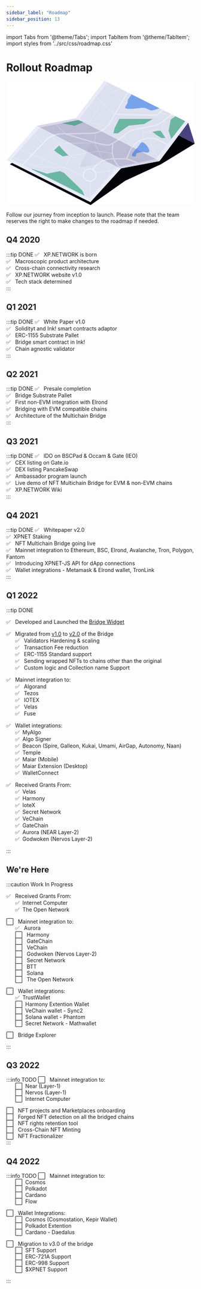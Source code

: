 ```yaml
---
sidebar_label: "Roadmap"
sidebar_position: 13
---
```


import Tabs from '@theme/Tabs';
import TabItem from '@theme/TabItem';
import styles from '../src/css/roadmap.css'

# Rollout Roadmap

![Roadmap](../static/img/44.Roadmap.svg)

Follow our journey from inception to launch. Please note that the team reserves the right to make changes to the roadmap if needed.
## Q4 2020
:::tip DONE
✅ &nbsp; XP.NETWORK is born<br/>
✅ &nbsp; Macroscopic product architecture<br/>
✅ &nbsp; Cross-chain connectivity research<br/>
✅ &nbsp; XP.NETWORK website v1.0<br/>
✅ &nbsp; Tech stack determined<br/>
:::
## Q1 2021
:::tip DONE
✅ &nbsp; White Paper v1.0<br/>
✅ &nbsp; Solidityt and Ink! smart contracts adaptor<br/>
✅ &nbsp; ERC-1155 Substrate Pallet<br/>
✅ &nbsp; Bridge smart contract in Ink!<br/>
✅ &nbsp; Chain agnostic validator<br/>
:::
## Q2 2021
:::tip DONE
✅ &nbsp; Presale completion<br/>
✅ &nbsp; Bridge Substrate Pallet<br/>
✅ &nbsp; First non-EVM integration with Elrond<br/>
✅ &nbsp; Bridging with EVM compatible chains<br/>
✅ &nbsp; Architecture of the Multichain Bridge<br/>
:::
## Q3 2021
:::tip DONE
✅ &nbsp; IDO on BSCPad & Occam & Gate (IEO)<br/>
✅ &nbsp; CEX listing on Gate.io<br/>
✅ &nbsp; DEX listing PancakeSwap<br/>
✅ &nbsp; Ambassador program launch<br/>
✅ &nbsp; Live demo of NFT Multichain Bridge for EVM & non-EVM chains<br/>
✅ &nbsp; XP.NETWORK Wiki<br/>
:::
## Q4 2021
:::tip DONE
✅ &nbsp; Whitepaper v2.0<br/>
✅&nbsp;  XPNET Staking<br/>
✅ &nbsp; NFT Multichain Bridge going live<br/>
✅ &nbsp; Mainnet integration to Ethereum, BSC, Elrond, Avalanche, Tron, Polygon, Fantom<br/>
✅ &nbsp; Introducing XPNET-JS API for dApp connections<br/>
✅ &nbsp; Wallet integrations - Metamask & Elrond wallet, TronLink<br/>
:::
## Q1 2022
:::tip DONE

✅ &nbsp; Developed and Launched the [Bridge Widget](https://widget.xp.network/?widget=true&wsettings=true#)<br/>

✅ &nbsp; Migrated from [v1.0](https://bridge.v1.xp.network/) to [v2.0](https://bridge.xp.network/) of the Bridge<br/>
    &nbsp;&nbsp;&nbsp;&nbsp;&nbsp;&nbsp;✅ &nbsp; Validators Hardening & scaling<br/>
    &nbsp;&nbsp;&nbsp;&nbsp;&nbsp;&nbsp;✅ &nbsp; Transaction Fee reduction<br/>
    &nbsp;&nbsp;&nbsp;&nbsp;&nbsp;&nbsp;✅ &nbsp; ERC-1155 Standard support<br/>
    &nbsp;&nbsp;&nbsp;&nbsp;&nbsp;&nbsp;✅ &nbsp; Sending wrapped NFTs to chains other than the original<br/>
    &nbsp;&nbsp;&nbsp;&nbsp;&nbsp;&nbsp;✅ &nbsp; Custom logic and Collection name Support<br/>

✅ &nbsp; Mainnet integration to:<br/>
    &nbsp;&nbsp;&nbsp;&nbsp;&nbsp;&nbsp;✅ &nbsp; Algorand<br/>
    &nbsp;&nbsp;&nbsp;&nbsp;&nbsp;&nbsp;✅ &nbsp; Tezos<br/>
    &nbsp;&nbsp;&nbsp;&nbsp;&nbsp;&nbsp;✅ &nbsp; IOTEX<br/>
    &nbsp;&nbsp;&nbsp;&nbsp;&nbsp;&nbsp;✅ &nbsp; Velas<br/>
    &nbsp;&nbsp;&nbsp;&nbsp;&nbsp;&nbsp;✅ &nbsp; Fuse<br/>

✅ &nbsp; Wallet integrations: <br/>
    &nbsp;&nbsp;&nbsp;&nbsp;&nbsp;&nbsp;✅ &nbsp;MyAlgo<br/>
    &nbsp;&nbsp;&nbsp;&nbsp;&nbsp;&nbsp;✅ &nbsp;Algo Signer<br/>
    &nbsp;&nbsp;&nbsp;&nbsp;&nbsp;&nbsp;✅ &nbsp;Beacon (Spire, Galleon, Kukai, Umami, AirGap, Autonomy, Naan)<br/>
    &nbsp;&nbsp;&nbsp;&nbsp;&nbsp;&nbsp;✅ &nbsp;Temple<br/>
    &nbsp;&nbsp;&nbsp;&nbsp;&nbsp;&nbsp;✅ &nbsp;Maiar (Mobile)<br/>
    &nbsp;&nbsp;&nbsp;&nbsp;&nbsp;&nbsp;✅ &nbsp;Maiar Extension (Desktop)<br/>
    &nbsp;&nbsp;&nbsp;&nbsp;&nbsp;&nbsp;✅ &nbsp;WalletConnect<br/>

✅ &nbsp; Received Grants From: <br/>
    &nbsp;&nbsp;&nbsp;&nbsp;&nbsp;&nbsp;✅ &nbsp;Velas<br/>
    &nbsp;&nbsp;&nbsp;&nbsp;&nbsp;&nbsp;✅ &nbsp;Harmony<br/>
    &nbsp;&nbsp;&nbsp;&nbsp;&nbsp;&nbsp;✅ &nbsp;IoteX<br/>
    &nbsp;&nbsp;&nbsp;&nbsp;&nbsp;&nbsp;✅ &nbsp;Secret Network<br/>
    &nbsp;&nbsp;&nbsp;&nbsp;&nbsp;&nbsp;✅ &nbsp;VeChain<br/>
    &nbsp;&nbsp;&nbsp;&nbsp;&nbsp;&nbsp;✅ &nbsp;GateChain<br/>
    &nbsp;&nbsp;&nbsp;&nbsp;&nbsp;&nbsp;✅ &nbsp;Aurora (NEAR Layer-2)<br/>
    &nbsp;&nbsp;&nbsp;&nbsp;&nbsp;&nbsp;✅ &nbsp;Godwoken (Nervos Layer-2)<br/>

:::
## We're Here
:::caution Work In Progress

✅ &nbsp; Received Grants From: <br/>
    &nbsp;&nbsp;&nbsp;&nbsp;&nbsp;&nbsp;✅ &nbsp;Internet Computer<br/>
    &nbsp;&nbsp;&nbsp;&nbsp;&nbsp;&nbsp;✅ &nbsp;The Open Network<br/>

⬜ &nbsp; Mainnet integration to:<br/>
    &nbsp;&nbsp;&nbsp;&nbsp;&nbsp;&nbsp;✅ &nbsp; Aurora<br/>
    &nbsp;&nbsp;&nbsp;&nbsp;&nbsp;&nbsp;⬜ &nbsp; Harmony<br/>
    &nbsp;&nbsp;&nbsp;&nbsp;&nbsp;&nbsp;⬜ &nbsp; GateChain<br/>
    &nbsp;&nbsp;&nbsp;&nbsp;&nbsp;&nbsp;⬜ &nbsp; VeChain<br/>
    &nbsp;&nbsp;&nbsp;&nbsp;&nbsp;&nbsp;⬜ &nbsp; Godwoken (Nervos Layer-2)<br/>
    &nbsp;&nbsp;&nbsp;&nbsp;&nbsp;&nbsp;⬜ &nbsp; Secret Network<br/>
    &nbsp;&nbsp;&nbsp;&nbsp;&nbsp;&nbsp;⬜ &nbsp; BTT <br/>
    &nbsp;&nbsp;&nbsp;&nbsp;&nbsp;&nbsp;⬜ &nbsp; Solana<br/>
    &nbsp;&nbsp;&nbsp;&nbsp;&nbsp;&nbsp;⬜ &nbsp; The Open Network <br/>

⬜ &nbsp; Wallet integrations:<br/>
    &nbsp;&nbsp;&nbsp;&nbsp;&nbsp;&nbsp;✅ &nbsp;TrustWallet<br/>
    &nbsp;&nbsp;&nbsp;&nbsp;&nbsp;&nbsp;⬜ &nbsp;Harmony Extention Wallet<br/>
    &nbsp;&nbsp;&nbsp;&nbsp;&nbsp;&nbsp;⬜ &nbsp;VeChain wallet - Sync2<br/>
    &nbsp;&nbsp;&nbsp;&nbsp;&nbsp;&nbsp;⬜ &nbsp;Solana wallet - Phantom<br/>
    &nbsp;&nbsp;&nbsp;&nbsp;&nbsp;&nbsp;⬜ &nbsp;Secret Network - Mathwallet<br/>

⬜ &nbsp; Bridge Explorer<br/>
<!-- ⬜ &nbsp; Chain Agnostic NFT Marketplace Lister (Beta)<br/> -->
<!-- ⬜ &nbsp; XPJS Tokenization<br/> -->
:::
## Q3 2022
:::info TODO
⬜ &nbsp; Mainnet integration to:<br/>
    &nbsp;&nbsp;&nbsp;&nbsp;&nbsp;&nbsp;⬜ &nbsp;Near (Layer-1)<br/>
    &nbsp;&nbsp;&nbsp;&nbsp;&nbsp;&nbsp;⬜ &nbsp;Nervos (Layer-1)<br/>
    &nbsp;&nbsp;&nbsp;&nbsp;&nbsp;&nbsp;⬜ &nbsp;Internet Computer<br/>

⬜ &nbsp; NFT projects and Marketplaces onboarding<br/>
⬜ &nbsp; Forged NFT detection on all the bridged chains<br/>
⬜ &nbsp; NFT rights retention tool<br/>
⬜ &nbsp; Cross-Chain NFT Minting<br/>
⬜ &nbsp; NFT Fractionalizer<br/>
:::

## Q4 2022
:::info TODO
⬜ &nbsp; Mainnet integration to:<br/>
    &nbsp;&nbsp;&nbsp;&nbsp;&nbsp;&nbsp;⬜ &nbsp;Cosmos<br/>
    &nbsp;&nbsp;&nbsp;&nbsp;&nbsp;&nbsp;⬜ &nbsp;Polkadot<br/>
    &nbsp;&nbsp;&nbsp;&nbsp;&nbsp;&nbsp;⬜ &nbsp;Cardano<br/>
    &nbsp;&nbsp;&nbsp;&nbsp;&nbsp;&nbsp;⬜ &nbsp;Flow<br/>

⬜ &nbsp; Wallet Integrations:<br/>
    &nbsp;&nbsp;&nbsp;&nbsp;&nbsp;&nbsp;⬜ &nbsp;Cosmos (Cosmostation, Kepir Wallet)<br/>
    &nbsp;&nbsp;&nbsp;&nbsp;&nbsp;&nbsp;⬜ &nbsp;Polkadot Extention<br/>
    &nbsp;&nbsp;&nbsp;&nbsp;&nbsp;&nbsp;⬜ &nbsp;Cardano - Daedalus<br/>

⬜ &nbsp; Migration to v3.0 of the bridge<br/>
    &nbsp;&nbsp;&nbsp;&nbsp;&nbsp;&nbsp;⬜ &nbsp;SFT Support<br/>
    &nbsp;&nbsp;&nbsp;&nbsp;&nbsp;&nbsp;⬜ &nbsp;ERC-721A Support<br/>
    &nbsp;&nbsp;&nbsp;&nbsp;&nbsp;&nbsp;⬜ &nbsp;ERC-998  Support<br/>
    &nbsp;&nbsp;&nbsp;&nbsp;&nbsp;&nbsp;⬜ &nbsp;$XPNET Support<br/>

<!-- ⬜ &nbsp; NFTs Search (search by any parameter)<br/> -->
<!-- ⬜ &nbsp; NFT Launchpad<br/> -->
<!-- ⬜ &nbsp; NFT Marketcap (Collection & individual NFT statistics & analytics)<br/> -->
:::

